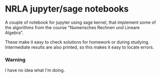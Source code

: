 # NRLA jupyter/sage notebooks

A couple of notebook for jupyter using sage kernel, that implement some of the
algorithms from the course "Numerisches Rechnen und Lineare Algebra".

These make it easy to check solutions for homework or during studying.
Intermediate results are also printed, so this makes it easy to locate errors.


### Warning

I have no idea what I'm doing.
